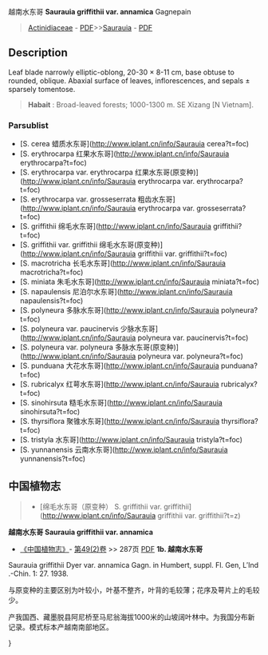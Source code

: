 越南水东哥 **Saurauia griffithii var. annamica** Gagnepain

> [Actinidiaceae](Actinidiaceae-猕猴桃科.md) - [PDF](http://www.iplant.cn/foc/pdf/Actinidiaceae.pdf)>>[Saurauia](http://www.iplant.cn/info/Saurauia?t=foc) - [PDF](http://www.iplant.cn/foc/pdf/Saurauia.pdf)

## Description

Leaf blade narrowly elliptic-oblong, 20-30 × 8-11 cm, base obtuse to rounded, oblique. Abaxial surface of leaves, inflorescences, and sepals ± sparsely tomentose.

> **Habait** : 
> Broad-leaved forests; 1000-1300 m. SE Xizang [N Vietnam].


### Parsublist

* [S.  cerea  蜡质水东哥](http://www.iplant.cn/info/Saurauia cerea?t=foc)
* [S.  erythrocarpa  红果水东哥](http://www.iplant.cn/info/Saurauia erythrocarpa?t=foc)
* [S.  erythrocarpa var. erythrocarpa  红果水东哥(原变种)](http://www.iplant.cn/info/Saurauia erythrocarpa var. erythrocarpa?t=foc)
* [S.  erythrocarpa var. grosseserrata  粗齿水东哥](http://www.iplant.cn/info/Saurauia erythrocarpa var. grosseserrata?t=foc)
* [S.  griffithii  绵毛水东哥](http://www.iplant.cn/info/Saurauia griffithii?t=foc)
* [S.  griffithii var. griffithii  绵毛水东哥(原变种)](http://www.iplant.cn/info/Saurauia griffithii var. griffithii?t=foc)
* [S.  macrotricha  长毛水东哥](http://www.iplant.cn/info/Saurauia macrotricha?t=foc)
* [S.  miniata  朱毛水东哥](http://www.iplant.cn/info/Saurauia miniata?t=foc)
* [S.  napaulensis  尼泊尔水东哥](http://www.iplant.cn/info/Saurauia napaulensis?t=foc)
* [S.  polyneura  多脉水东哥](http://www.iplant.cn/info/Saurauia polyneura?t=foc)
* [S.  polyneura var. paucinervis  少脉水东哥](http://www.iplant.cn/info/Saurauia polyneura var. paucinervis?t=foc)
* [S.  polyneura var. polyneura  多脉水东哥(原变种)](http://www.iplant.cn/info/Saurauia polyneura var. polyneura?t=foc)
* [S.  punduana  大花水东哥](http://www.iplant.cn/info/Saurauia punduana?t=foc)
* [S.  rubricalyx  红萼水东哥](http://www.iplant.cn/info/Saurauia rubricalyx?t=foc)
* [S.  sinohirsuta  糙毛水东哥](http://www.iplant.cn/info/Saurauia sinohirsuta?t=foc)
* [S.  thyrsiflora  聚锥水东哥](http://www.iplant.cn/info/Saurauia thyrsiflora?t=foc)
* [S.  tristyla  水东哥](http://www.iplant.cn/info/Saurauia tristyla?t=foc)
* [S.  yunnanensis  云南水东哥](http://www.iplant.cn/info/Saurauia yunnanensis?t=foc)

## 中国植物志

> * [绵毛水东哥（原变种）  S.  griffithii var. griffithii](http://www.iplant.cn/info/Saurauia griffithii var. griffithii?t=z)

**越南水东哥 Saurauia griffithii var. annamica**

* [《中国植物志》](http://www.iplant.cn/frps)- [第49(2)卷](http://www.iplant.cn/frps/vol/49(2)) >> 287页 [PDF](http://www.iplant.cn/frps/pdf/49(2)/287b.PDF)
**1b. 越南水东哥**

Saurauia griffithii Dyer var. annamica Gagn. in Humbert, suppl. Fl. Gen, L′Ind .-Chin. 1: 27. 1938.

与原变种的主要区别为叶较小，叶基不整齐，叶背的毛较薄；花序及萼片上的毛较少。

产我国西、藏墨脱县阿尼桥至马尼翁海拔1000米的山坡阔叶林中。为我国分布新记录。模式标本产越南南部地区。


}